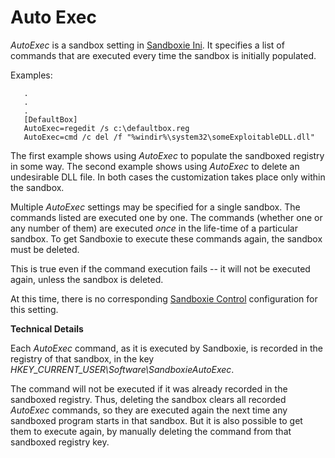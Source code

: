 # Auto Exec

_AutoExec_ is a sandbox setting in [Sandboxie Ini](SandboxieIni.md). It specifies a list of commands that are executed every time the sandbox is initially populated.

Examples:

```
   .
   .
   .
   [DefaultBox]
   AutoExec=regedit /s c:\defaultbox.reg
   AutoExec=cmd /c del /f "%windir%\system32\someExploitableDLL.dll"
```

The first example shows using _AutoExec_ to populate the sandboxed registry in some way. The second example shows using _AutoExec_ to delete an undesirable DLL file. In both cases the customization takes place only within the sandbox.

Multiple _AutoExec_ settings may be specified for a single sandbox. The commands listed are executed one by one. The commands (whether one or any number of them) are executed _once_ in the life-time of a particular sandbox. To get Sandboxie to execute these commands again, the sandbox must be deleted.

This is true even if the command execution fails -- it will not be executed again, unless the sandbox is deleted.

At this time, there is no corresponding [Sandboxie Control](SandboxieControl.md) configuration for this setting.

**Technical Details**

Each _AutoExec_ command, as it is executed by Sandboxie, is recorded in the registry of that sandbox, in the key _HKEY_CURRENT_USER\Software\SandboxieAutoExec_.

The command will not be executed if it was already recorded in the sandboxed registry. Thus, deleting the sandbox clears all recorded _AutoExec_ commands, so they are executed again the next time any sandboxed program starts in that sandbox. But it is also possible to get them to execute again, by manually deleting the command from that sandboxed registry key.
